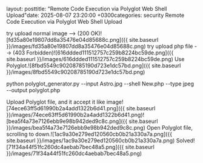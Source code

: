 
layout: posttitle: "Remote Code Execution via Polyglot Web Shell Upload"date: 2025-08-07 23:20:00 +0300categories: security
Remote Code Execution via Polyglot Web Shell Upload

try upload normal image --> (200 OK)![fd35a80e19807dd8a35476e04d85688c.png]({{ site.baseurl }}/images/fd35a80e19807dd8a35476e04d85688c.png)
try upload php file --> (403 Forbidden)![616ddded111512757c259b8224bc59de.png]({{ site.baseurl }}/images/616ddded111512757c259b8224bc59de.png)
Use Polyglot.![8fbd5549c90208785190d723e1dc57bd.png]({{ site.baseurl }}/images/8fbd5549c90208785190d723e1dc57bd.png)

python polyglot_generator.py --input Astro.jpg --shell New.php --type jpeg --output polyglot.php


Upload Polyglot file, and it accept it like image![74ece63ff5d61990b2a4add1322b6d41.png]({{ site.baseurl }}/images/74ece63ff5d61990b2a4add1322b6d41.png)![bea5f4a73e7126ebb9e98b942ded9c8c.png]({{ site.baseurl }}/images/bea5f4a73e7126ebb9e98b942ded9c8c.png)
Open Polyglot file, scrolling to down.![1ac9a30e279ed120560cb0b21a330a7a.png]({{ site.baseurl }}/images/1ac9a30e279ed120560cb0b21a330a7a.png)
Solved![71f34a44f51fc260dc4aebab7bec48a5.png]({{ site.baseurl }}/images/71f34a44f51fc260dc4aebab7bec48a5.png)
